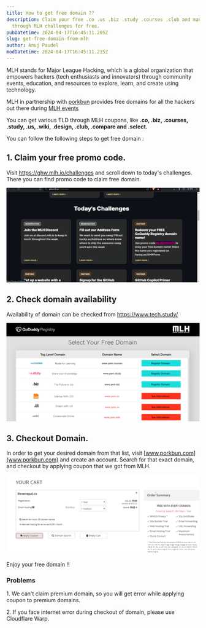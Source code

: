 ```yaml
---
title: How to get free domain ??
description: Claim your free .co .us .biz .study .courses .club and many more
  through MLH challenges for free.
pubDatetime: 2024-04-17T16:45:11.205Z
slug: get-free-domain-from-mlh
author: Anuj Paudel
modDatetime: 2024-04-17T16:45:11.215Z
---
```

MLH stands for Major League Hacking, which is a global organization that empowers hackers (tech enthusiasts and innovators) through community events, education, and resources to explore, learn, and create using technology.

M﻿LH in partnership with [porkbun](www.porkbun.com) provides free domains for all the hackers out there during [MLH events](https://mlh.io/events)

You can get various TLD through MLH coupons, like **.co, .biz, .courses, .study, .us, .wiki, .design, .club, .compare and .select.**

You can follow the following steps to get free domain :

## 1﻿. Claim your free promo code.

Visit <https://ghw.mlh.io/challenges> and scroll down to today's challenges. There you can find promo code to claim free domain.

![challenges of MLH event's from where we can claim out free coupon](../../assets/screenshot-2024-04-17-103418.png "MLH's coupon code for free doma")

## 2. Check domain availability

Availability of domain can be checked from <https://www.tech.study/>

![list showing available domains that we can claim for free in tech.study](../../assets/screenshot-2024-04-17-103912.png "domain availability check in tech.study")

## 3. Checkout Domain.

In order to get your desired domain from that list, visit [www.porkbun.com](www.porkbun.com) and create an account.
Search for that exact domain, and checkout by applying coupon that we got from MLH.

![checkout page for domain after applying cupon](../../assets/screenshot-2024-04-17-104746.png "checkout page of domain ")

Enjoy your free domain !!

### Problems

1﻿. We can't claim premium domain, so you will get error while applying coupon to premium domains.

2﻿. If you face internet error during checkout of domain, please use Cloudflare Warp.